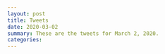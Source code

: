 ```yaml
---
layout: post
title: Tweets
date: 2020-03-02
summary: These are the tweets for March 2, 2020.
categories:
---
```


